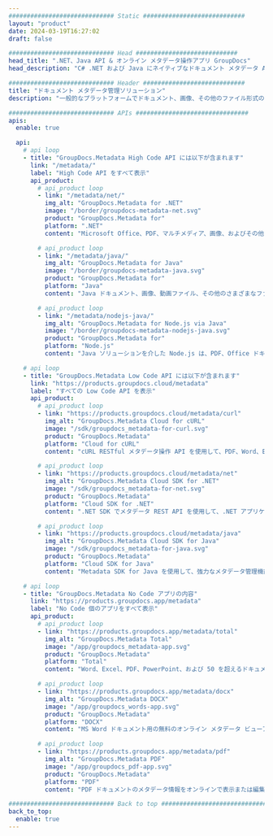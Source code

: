 ```yaml
---
############################# Static ############################
layout: "product"
date: 2024-03-19T16:27:02
draft: false

############################# Head ############################
head_title: ".NET、Java API & オンライン メタデータ操作アプリ GroupDocs"
head_description: "C# .NET および Java にネイティブなドキュメント メタデータ API。すべての一般的なフォーマットのメタ情報を読み取り、書き込み、編集、比較します。メタデータを分析してエクスポートします。"

############################# Header ############################
title: "ドキュメント メタデータ管理ソリューション"
description: "一般的なプラットフォームでドキュメント、画像、その他のファイル形式のメタデータを読み取り、編集、置換、削除するための API とアプリ。"

############################# APIs ###############################
apis:
  enable: true

  api:
    # api loop
    - title: "GroupDocs.Metadata High Code API には以下が含まれます"
      link: "/metadata/"
      label: "High Code API をすべて表示"
      api_product:
        # api_product loop
        - link: "/metadata/net/"
          img_alt: "GroupDocs.Metadata for .NET"
          image: "/border/groupdocs-metadata-net.svg"
          product: "GroupDocs.Metadata for"
          platform: ".NET"
          content: "Microsoft Office、PDF、マルチメディア、画像、およびその他のさまざまなファイル形式からメタ情報を動的に読み取り、書き込み、編集、および削除するためのネイティブ .NET API。"

        # api_product loop
        - link: "/metadata/java/"
          img_alt: "GroupDocs.Metadata for Java"
          image: "/border/groupdocs-metadata-java.svg"
          product: "GroupDocs.Metadata for"
          platform: "Java"
          content: "Java ドキュメント、画像、動画ファイル、その他のさまざまなファイル形式のメタデータを編集および操作するための API。"

        # api_product loop
        - link: "/metadata/nodejs-java/"
          img_alt: "GroupDocs.Metadata for Node.js via Java"
          image: "/border/groupdocs-metadata-nodejs-java.svg"
          product: "GroupDocs.Metadata for"
          platform: "Node.js"
          content: "Java ソリューションを介した Node.js は、PDF、Office ドキュメント、画像などの一般的なファイル形式のさまざまなタイプのメタデータを制御および操作します。"

    # api loop
    - title: "GroupDocs.Metadata Low Code API には以下が含まれます"
      link: "https://products.groupdocs.cloud/metadata"
      label: "すべての Low Code API を表示"
      api_product:
        # api_product loop
        - link: "https://products.groupdocs.cloud/metadata/curl"
          img_alt: "GroupDocs.Metadata Cloud for cURL"
          image: "/sdk/groupdocs_metadata-for-curl.svg"
          product: "GroupDocs.Metadata"
          platform: "Cloud for cURL"
          content: "cURL RESTful メタデータ操作 API を使用して、PDF、Word、Excel、プレゼンテーション、画像、およびアプリケーション内のマルチメディア ファイルのメタデータ情報を管理します。"

        # api_product loop
        - link: "https://products.groupdocs.cloud/metadata/net"
          img_alt: "GroupDocs.Metadata Cloud SDK for .NET"
          image: "/sdk/groupdocs_metadata-for-net.svg"
          product: "GroupDocs.Metadata"
          platform: "Cloud SDK for .NET"
          content: ".NET SDK でメタデータ REST API を使用して、.NET アプリケーション内のドキュメント形式からメタデータを追加、編集、抽出、検索、削除します。"

        # api_product loop
        - link: "https://products.groupdocs.cloud/metadata/java"
          img_alt: "GroupDocs.Metadata Cloud SDK for Java"
          image: "/sdk/groupdocs_metadata-for-java.svg"
          product: "GroupDocs.Metadata"
          platform: "Cloud SDK for Java"
          content: "Metadata SDK for Java を使用して、強力なメタデータ管理機能で Java アプリケーションを強化します。"

    # api loop
    - title: "GroupDocs.Metadata No Code アプリの内容"
      link: "https://products.groupdocs.app/metadata"
      label: "No Code 個のアプリをすべて表示"
      api_product:
        # api_product loop
        - link: "https://products.groupdocs.app/metadata/total"
          img_alt: "GroupDocs.Metadata Total"
          image: "/app/groupdocs_metadata-app.svg"
          product: "GroupDocs.Metadata"
          platform: "Total"
          content: "Word、Excel、PDF、PowerPoint、および 50 を超えるドキュメント タイプのメタデータを表示および編集するための無料アプリ。"

        # api_product loop
        - link: "https://products.groupdocs.app/metadata/docx"
          img_alt: "GroupDocs.Metadata DOCX"
          image: "/app/groupdocs_words-app.svg"
          product: "GroupDocs.Metadata"
          platform: "DOCX"
          content: "MS Word ドキュメント用の無料のオンライン メタデータ ビューアおよびエディタ。"

        # api_product loop
        - link: "https://products.groupdocs.app/metadata/pdf"
          img_alt: "GroupDocs.Metadata PDF"
          image: "/app/groupdocs_pdf-app.svg"
          product: "GroupDocs.Metadata"
          platform: "PDF"
          content: "PDF ドキュメントのメタデータ情報をオンラインで表示または編集します。"

############################# Back to top ###############################
back_to_top:
  enable: true
---
```

